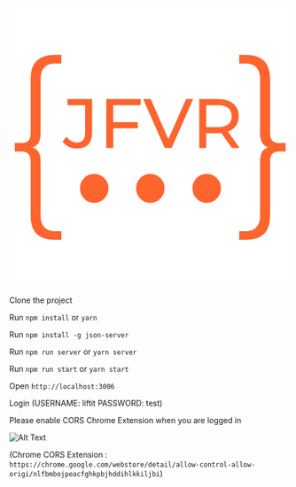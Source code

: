  ![alt text](https://github.com/JavierFVasquez/liftit-test/blob/master/src/assets/images/logo_jfvr_orange.png "JFVR")

Clone the project

Run `npm install` or `yarn`

Run `npm install -g json-server`

Run `npm run server` or `yarn server`

Run `npm run start` or `yarn start`

Open `http://localhost:3006`

Login (USERNAME: liftit PASSWORD: test)

Please enable CORS Chrome Extension when you are logged in


![Alt Text](https://github.com/JavierFVasquez/liftit-test/blob/master/src/assets/liftit-test.gif)

(Chrome CORS Extension : `https://chrome.google.com/webstore/detail/allow-control-allow-origi/nlfbmbojpeacfghkpbjhddihlkkiljbi`)
